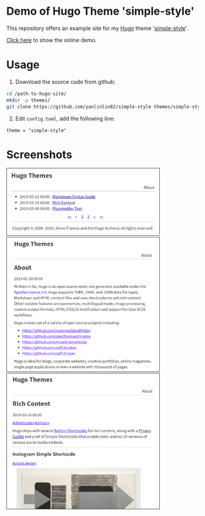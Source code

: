 # Demo of Hugo Theme 'simple-style'

This repository offers an example site for my [Hugo](https://gohugo.io/) theme '[simple-style](https://github.com/yanlinlin82/simple-style)'.

[Click here](https://yanlinlin82.github.io/simple-style-demo/) to show the online demo.

# Usage

1. Download the source code from github:

```sh
cd /path-to-hugo-site/
mkdir -p themes/
git clone https://github.com/yanlinlin82/simple-style themes/simple-style/
```

2. Edit `config.toml`, add the following line:

```
theme = "simple-style"
```


# Screenshots

<img style="border:1px solid #333;text-align:center;max-width:400px;height:auto" src="images/screenshot-001.png"><br>
<img style="border:1px solid #333;text-align:center;max-width:400px;height:auto" src="images/screenshot-002.png"><br>
<img style="border:1px solid #333;text-align:center;max-width:400px;height:auto" src="images/screenshot-003.png"><br>
